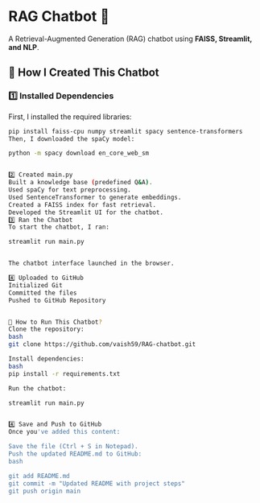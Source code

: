 # RAG Chatbot 🤖  
A Retrieval-Augmented Generation (RAG) chatbot using **FAISS, Streamlit, and NLP**.

## 🔹 How I Created This Chatbot  

### **1️⃣ Installed Dependencies**
First, I installed the required libraries:
```bash
pip install faiss-cpu numpy streamlit spacy sentence-transformers
Then, I downloaded the spaCy model:

python -m spacy download en_core_web_sm


2️⃣ Created main.py
Built a knowledge base (predefined Q&A).
Used spaCy for text preprocessing.
Used SentenceTransformer to generate embeddings.
Created a FAISS index for fast retrieval.
Developed the Streamlit UI for the chatbot.
3️⃣ Ran the Chatbot
To start the chatbot, I ran:

streamlit run main.py


The chatbot interface launched in the browser.

4️⃣ Uploaded to GitHub
Initialized Git
Committed the files
Pushed to GitHub Repository


📜 How to Run This Chatbot?
Clone the repository:
bash
git clone https://github.com/vaish59/RAG-chatbot.git

Install dependencies:
bash
pip install -r requirements.txt

Run the chatbot:

streamlit run main.py


4️⃣ Save and Push to GitHub
Once you've added this content:

Save the file (Ctrl + S in Notepad).
Push the updated README.md to GitHub:
bash

git add README.md
git commit -m "Updated README with project steps"
git push origin main

